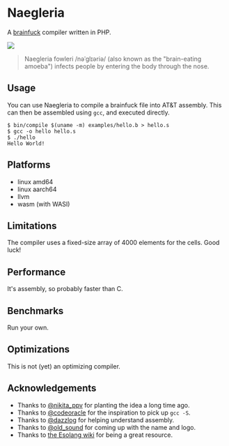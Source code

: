 # Naegleria

A [brainfuck](http://esolangs.org/wiki/Brainfuck) compiler written in PHP.

![](doc/naegleria.png)

> Naegleria fowleri /nəˈɡlɪəriə/ (also known as the "brain-eating amoeba") infects people by entering the body through the nose.

## Usage

You can use Naegleria to compile a brainfuck file into AT&T assembly. This can then be assembled using `gcc`, and executed directly.

    $ bin/compile $(uname -m) examples/hello.b > hello.s
    $ gcc -o hello hello.s
    $ ./hello
    Hello World!

## Platforms

- linux amd64
- linux aarch64
- llvm
- wasm (with WASI)

## Limitations

The compiler uses a fixed-size array of 4000 elements for the cells. Good luck!

## Performance

It's assembly, so probably faster than C.

## Benchmarks

Run your own.

## Optimizations

This is not (yet) an optimizing compiler.

## Acknowledgements

* Thanks to [@nikita_ppv](https://twitter.com/nikita_ppv) for planting the idea a long time ago.
* Thanks to [@codeoracle](https://twitter.com/codeoracle) for the inspiration to pick up `gcc -S`.
* Thanks to [@dazzlog](https://twitter.com/dazzlog) for helping understand assembly.
* Thanks to [@old_sound](https://twitter.com/old_sound) for coming up with the name and logo.
* Thanks to [the Esolang wiki](http://esolangs.org/) for being a great resource.
